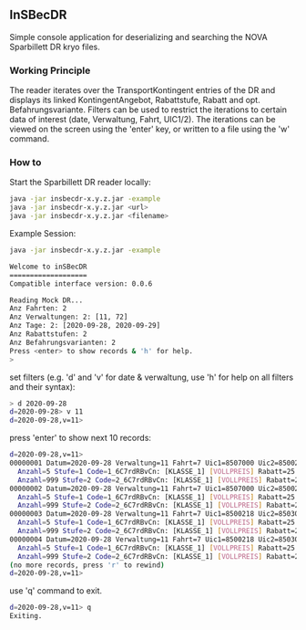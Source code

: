 ## InSBecDR
Simple console application for deserializing and searching the NOVA Sparbillett DR kryo files.

### Working Principle
The reader iterates over the TransportKontingent entries of the DR and displays its
linked KontingentAngebot, Rabattstufe, Rabatt and opt. Befahrungsvariante. Filters can be used to restrict the iterations to certain data
of interest (date, Verwaltung, Fahrt, UIC1/2). The iterations can be viewed on the screen using the 'enter' key, or written to a file using
the 'w' command. 

### How to
Start the Sparbillett DR reader locally:
```bash
java -jar insbecdr-x.y.z.jar -example
java -jar insbecdr-x.y.z.jar <url>
java -jar insbecdr-x.y.z.jar <filename>
```

Example Session:
```bash
java -jar insbecdr-x.y.z.jar -example

Welcome to inSBecDR
===================
Compatible interface version: 0.0.6

Reading Mock DR...
Anz Fahrten: 2
Anz Verwaltungen: 2: [11, 72]
Anz Tage: 2: [2020-09-28, 2020-09-29]
Anz Rabattstufen: 2
Anz Befahrungsvarianten: 2
Press <enter> to show records & 'h' for help.
>
```
set filters (e.g. 'd' and 'v' for date & verwaltung, use 'h' for help on all filters and their syntax):
```bash
> d 2020-09-28
d=2020-09-28> v 11
d=2020-09-28,v=11>
```
press 'enter' to show next 10 records:
```bash
d=2020-09-28,v=11>
00000001 Datum=2020-09-28 Verwaltung=11 Fahrt=7 Uic1=8507000 Uic2=8500218 Produkte=[4004] Ebene=TV Befahrungsvarianten=2 Kontingente=2
  Anzahl=5 Stufe=1 Code=1_6C7rdRBvCn: [KLASSE_1] [VOLLPREIS] Rabatt=25.5% Verfall=10, [KLASSE_2] [1/2] Rabatt=15% Verfall=15
  Anzahl=999 Stufe=2 Code=2_6C7rdRBvCn: [KLASSE_1] [VOLLPREIS] Rabatt=25.5% Verfall=10, [KLASSE_2] [1/2] Rabatt=15% Verfall=15
00000002 Datum=2020-09-28 Verwaltung=11 Fahrt=7 Uic1=8507000 Uic2=8500218 Produkte=[4004] Ebene=ZAS Befahrungsvarianten=0 Kontingente=2
  Anzahl=5 Stufe=1 Code=1_6C7rdRBvCn: [KLASSE_1] [VOLLPREIS] Rabatt=25.5% Verfall=10, [KLASSE_2] [1/2] Rabatt=15% Verfall=15
  Anzahl=999 Stufe=2 Code=2_6C7rdRBvCn: [KLASSE_1] [VOLLPREIS] Rabatt=25.5% Verfall=10, [KLASSE_2] [1/2] Rabatt=15% Verfall=15
00000003 Datum=2020-09-28 Verwaltung=11 Fahrt=7 Uic1=8500218 Uic2=8503000 Produkte=[4004] Ebene=TV Befahrungsvarianten=2 Kontingente=2
  Anzahl=5 Stufe=1 Code=1_6C7rdRBvCn: [KLASSE_1] [VOLLPREIS] Rabatt=25.5% Verfall=10, [KLASSE_2] [1/2] Rabatt=15% Verfall=15
  Anzahl=999 Stufe=2 Code=2_6C7rdRBvCn: [KLASSE_1] [VOLLPREIS] Rabatt=25.5% Verfall=10, [KLASSE_2] [1/2] Rabatt=15% Verfall=15
00000004 Datum=2020-09-28 Verwaltung=11 Fahrt=7 Uic1=8500218 Uic2=8503000 Produkte=[4004] Ebene=ZAS Befahrungsvarianten=0 Kontingente=2
  Anzahl=5 Stufe=1 Code=1_6C7rdRBvCn: [KLASSE_1] [VOLLPREIS] Rabatt=25.5% Verfall=10, [KLASSE_2] [1/2] Rabatt=15% Verfall=15
  Anzahl=999 Stufe=2 Code=2_6C7rdRBvCn: [KLASSE_1] [VOLLPREIS] Rabatt=25.5% Verfall=10, [KLASSE_2] [1/2] Rabatt=15% Verfall=15
(no more records, press 'r' to rewind)
d=2020-09-28,v=11>
```
use 'q' command to exit.
```bash
d=2020-09-28,v=11> q
Exiting.
```
